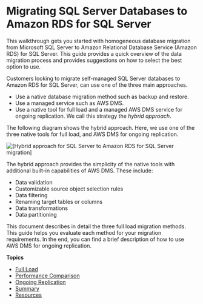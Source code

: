 # Migrating SQL Server Databases to Amazon RDS for SQL Server<a name="chap-manageddatabases.sql-server-rds-sql-server"></a>

This walkthrough gets you started with homogeneous database migration from Microsoft SQL Server to Amazon Relational Database Service \(Amazon RDS\) for SQL Server\. This guide provides a quick overview of the data migration process and provides suggestions on how to select the best option to use\.

Customers looking to migrate self\-managed SQL Server databases to Amazon RDS for SQL Server, can use one of the three main approaches\.
+ Use a native database migration method such as backup and restore\.
+ Use a managed service such as AWS DMS\.
+ Use a native tool for full load and a managed AWS DMS service for ongoing replication\. We call this strategy the *hybrid approach*\.

The following diagram shows the hybrid approach\. Here, we use one of the three native tools for full load, and AWS DMS for ongoing replication\.

![\[Hybrid approach for SQL Server to Amazon RDS for SQL Server migration\]](http://docs.aws.amazon.com/dms/latest/sbs/images/sql-server-rds-sql-server-hybrid-migration.png)

The hybrid approach provides the simplicity of the native tools with additional built\-in capabilities of AWS DMS\. These include:
+ Data validation
+ Customizable source object selection rules
+ Data filtering
+ Renaming target tables or columns
+ Data transformations
+ Data partitioning

This document describes in detail the three full load migration methods\. This guide helps you evaluate each method for your migration requirements\. In the end, you can find a brief description of how to use AWS DMS for ongoing replication\.

**Topics**
+ [Full Load](chap-manageddatabases.sql-server-rds-sql-server-full-load.md)
+ [Performance Comparison](chap-manageddatabases.sql-server-rds-sql-server-performance.md)
+ [Ongoing Replication](chap-manageddatabases.sql-server-rds-sql-server-replication.md)
+ [Summary](chap-manageddatabases.sql-server-rds-sql-server-summary.md)
+ [Resources](chap-manageddatabases.sql-server-rds-sql-server-resources.md)